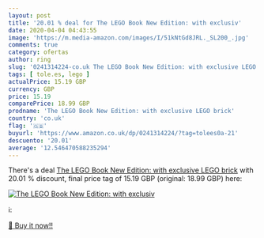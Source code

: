 ```yaml
---
layout: post
title: '20.01 % deal for The LEGO Book New Edition: with exclusiv'
date: 2020-04-04 04:43:55
image: 'https://m.media-amazon.com/images/I/51kNtGd8JRL._SL200_.jpg'
comments: true
category: ofertas
author: ring
slug: '0241314224-co.uk The LEGO Book New Edition: with exclusive LEGO brick'
tags: [ tole.es, lego ]
actualPrice: 15.19 GBP
currency: GBP
price: 15.19
comparePrice: 18.99 GBP
prodname: 'The LEGO Book New Edition: with exclusive LEGO brick'
country: 'co.uk'
flag: '🇬🇧'
buyurl: 'https://www.amazon.co.uk/dp/0241314224/?tag=tolees0a-21'
descuento: '20.01'
average: '12.546470588235294'
---
```


There's a deal [The LEGO Book New Edition: with exclusive LEGO brick](https://www.amazon.co.uk/dp/0241314224/?tag=tolees0a-21)  with  20.01 % discount, final price tag of  15.19 GBP (original: 18.99 GBP) here:

[![The LEGO Book New Edition: with exclusiv](https://m.media-amazon.com/images/I/51kNtGd8JRL._SL200_.jpg)](https://www.amazon.co.uk/dp/0241314224/?tag=tolees0a-21)

ℹ️:


[🛒 Buy it now!!](https://www.amazon.co.uk/dp/0241314224/?tag=tolees0a-21)
